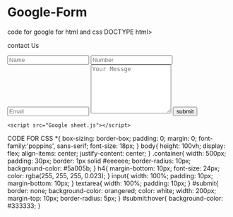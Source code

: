 # Google-Form
code for google for html and css
DOCTYPE html>
<html lang="en">
<head>
  <link rel="stylesheet"href="google sheet.css">
</head>
<body>
    <div class="container">
        <form method="post" action="https://script.google.com/macros/s/AKfycbzeyHho_VWVtLhJnHwB5-B3l5E1vldHeA3pd0I6QuPfybuJ7aIMQ5IMKCtrr3s2yrcq/exec" name="contact-form">
           <p<h5>contact Us</h5></p>
            <input type="test" name="your-name" placeholder="Name">
            <input type="test" name="your-number" placeholder="Number">
            <input type="test" name="your-Email" placeholder="Email">
            <textarea name="message" rows="7" placeholder="Your Messge"></textarea>
            <input type="submit" value="submit" id="submit">
        </form>
      </div>
      

    <script src="Google sheet.js"></script>
</body>
</html>
CODE FOR CSS
*{
    box-sizing: border-box;
    padding: 0;
    margin: 0;
    font-family:'poppins', sans-serif;
    font-size: 18px;
}
body{
    height: 100vh;
    display: flex;
    align-items: center;
    justify-content: center;
}
.container{
    width: 500px;
    padding: 30px;
    border: 1px solid #eeeeee;
    border-radius: 10px;
    background-color: #5a005b;
}
h4{
    margin-bottom: 10px;
    font-size: 24px;
    color: rgba(255, 255, 255, 0.023);
}
input{
    width: 100%;
    padding: 10px;
    margin-bottom: 10px;
}
textarea{
    width: 100%;
    padding: 10px;
}
#submit{
    border: none;
    background-color: orangered;
    color: white;
    width: 200px;
    margin-top: 10px;
    border-radius: 5px;
}
#submit:hover{
    background-color: #333333;
}
